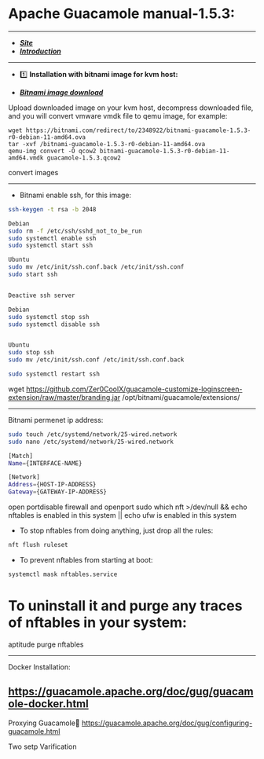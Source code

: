  # Apache Guacamole manual-1.5.3:
 ----
- ___[Site](https://guacamole.apache.org/)___
- ___[Introduction](https://guacamole.apache.org/doc/gug/introduction.html#what-is-guacamole)___

----

- 1️⃣ **Installation with bitnami image for kvm host:**

- ___[Bitnami image download](https://bitnami.com/redirect/to/2348922/bitnami-guacamole-1.5.3-r0-debian-11-amd64.ova)___

Upload downloaded image on your kvm host, decompress downloaded file, and you will convert vmware vmdk file to qemu image, for example:
```
wget https://bitnami.com/redirect/to/2348922/bitnami-guacamole-1.5.3-r0-debian-11-amd64.ova
tar -xvf /bitnami-guacamole-1.5.3-r0-debian-11-amd64.ova
qemu-img convert -O qcow2 bitnami-guacamole-1.5.3-r0-debian-11-amd64.vmdk guacamole-1.5.3.qcow2

```


convert images


----

- Bitnami enable ssh, for this image:
```bash
ssh-keygen -t rsa -b 2048

Debian
sudo rm -f /etc/ssh/sshd_not_to_be_run
sudo systemctl enable ssh
sudo systemctl start ssh

Ubuntu
sudo mv /etc/init/ssh.conf.back /etc/init/ssh.conf
sudo start ssh


Deactive ssh server

Debian
sudo systemctl stop ssh
sudo systemctl disable ssh


Ubuntu
sudo stop ssh
sudo mv /etc/init/ssh.conf /etc/init/ssh.conf.back

sudo systemctl restart ssh
```


wget https://github.com/Zer0CoolX/guacamole-customize-loginscreen-extension/raw/master/branding.jar 
/opt/bitnami/guacamole/extensions/

----

Bitnami permenet ip address:
```bash
sudo touch /etc/systemd/network/25-wired.network
sudo nano /etc/systemd/network/25-wired.network

[Match]
Name={INTERFACE-NAME} 

[Network]
Address={HOST-IP-ADDRESS}
Gateway={GATEWAY-IP-ADDRESS}

```


open portdisable firewall and openport
sudo which nft >/dev/null && echo nftables is enabled in this system || echo ufw is enabled in this system

- To stop nftables from doing anything, just drop all the rules:
```bash
nft flush ruleset
```

- To prevent nftables from starting at boot:
```bash
systemctl mask nftables.service
```

# To uninstall it and purge any traces of nftables in your system:
aptitude purge nftables

----
Docker Installation:

https://guacamole.apache.org/doc/gug/guacamole-docker.html
----


Proxying Guacamole
https://guacamole.apache.org/doc/gug/configuring-guacamole.html


Two setp Varification













